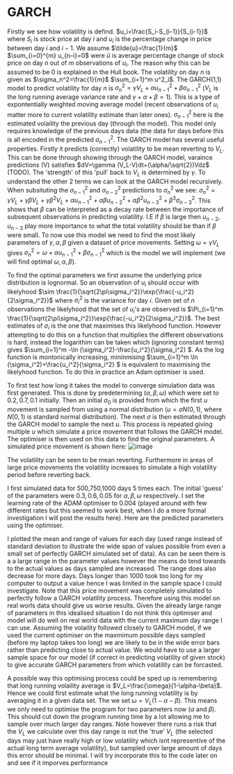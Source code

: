 # GARCH

Firstly we see how volatility is defind. $u_i=\frac{S_i-S_{i-1}}{S_{i-1}}$ where $S_i$ is stock price at day $i$ and $u_i$ is the percentage change in price between day $i$ and $i-1$. We assume $\tilde{u}=\frac{1}{m}$ $\sum_{i=0}^{m} u_{n-i}=0$ were $\tilde{u}$ is average percentage change of stock price on day $n$ out of $m$ observations of $u_i$. The reason why this can be assumed to be 0 is explained in the Hull book. The volatility on day $n$ is given as $\sigma_n^2=\frac{1}{m}$ $\sum_{i=1}^m u^2_i$. The GARCH(1,1) model to predict volatility for day $n$ is $\sigma_n^2=\gamma V_L+\alpha u_{n-1}^2+\beta \sigma_{n-1}^2$ ($V_L$ is the long running average variance rate and $\gamma+\alpha+\beta=1$). This is a type of expontentially weighted moving average model (recent observations of $u_i$ matter more to current volatility estimate than later ones). $\sigma_{n-1}^2$ here is the estimated volaility the previous day (through the model). This model only requires knowledge of the previous days data (the data for days before this is all encoded in the predicted $\sigma_{n-1}^2$. The GARCH model has several useful properties. Firstly it predicts (correctly) volatility to be mean reverting to $V_L$. This can be done through showing through the GARCH model, varaince predictions (V) satisfies $dV=\gamma (V_L-V)dt+(\alpha/\sqrt{2})Vdz$ (TODO). The 'strength' of this 'pull' back to $V_L$ is determined by $\gamma$. To understand the other 2 terms we can look at the GARCH model recursively. When subsituting the $\sigma_{n-1}^2$ and $\sigma_{n-2}^2$ predictions to $\sigma_n^2$ we see: $\sigma_n^2=\gamma V_L+\gamma\beta V_L+\gamma \beta^2 V_L+\alpha u_{n-1}^2+\alpha \beta u_{n-2}^2+\alpha \beta^2u_{n-3}^2+\beta^3\sigma_{n-3}^2$. This shows that $\beta$ can be interpreted as a decay rate between the importance of subsequent observations in predicting volatility. I.E if $\beta$ is large then $u_{n-2},u_{n-3}$ play more importance to what the total volatility should be than if $\beta$ were small. To now use this model we need to find the most likely parameters of $\gamma,\alpha,\beta$ given a dataset of price movements. Setting $\omega=\gamma V_L$ gives $\sigma_n^2=\omega+\alpha u_{n-1}^2+\beta \sigma_{n-1}^2$ which is the model we will implement (we will find optimal $\omega,\alpha,\beta$).

To find the optimal parameters we first assume the underlying price distribution is lognormal. So an observation of $u_i$ should occur with likelyhood $\sim \frac{1}{\sqrt{2\pi\sigma_i^2}}\exp{\frac{-u_i^2}{2\sigma_i^2}}$ where $\sigma_i^2$ is the variance for day $i$. Given set of $n$ observations the likelyhood that the set of $u_i$'s are observed is $\Pi_{i=1}^m \frac{1}{\sqrt{2\pi\sigma_i^2}}\exp{\frac{-u_i^2}{2\sigma_i^2}}$. The best estimates of $\sigma_i$ is the one that maximises this likelyhood function. However attempting to do this on a function that multiplies the different observations is hard, instead the logarithim can be taken which (ignoring constant terms) gives $\sum_{i=1}^m -\ln (\sigma_i^2)-\frac{u_i^2}{\sigma_i^2} $. As the log function is montonically increasing, mininmising $\sum_{i=1}^m \ln (\sigma_i^2)+\frac{u_i^2}{\sigma_i^2} $ is equivalent to maximising the likelyhood function. To do this in practice an Adam optimiser is used. 

To first test how long it takes the model to converge simulation data was first generated. This is done by predetermining ($\alpha,\beta,\omega$) which were set to $0.2,0.7,0.1$ initially. Then an initial $\sigma_0$ is provided from which the first $u$ movement is sampled from using a normal distribution ($u=\sigma N(0,1)$, where $N(0,1)$ is standard normal distribution). The next $\sigma$ is then estimated through the GARCH model to sample the next $u$. This process is repeated giving multiple $u$ which simulate a price movement that follows the GARCH model. The optimiser is then used on this data to find the original parameters. A simulated price movement is shown here:
![image](https://github.com/adi587/Volatilityforcasting/assets/63116085/25548857-40dc-4534-8152-b14fd45b54ad)

The volatility can be seen to be mean reverting. Furthermore in areas of large price movements the volatility increases to simulate a high volatility period before reverting back.

I first simulated data for 500,750,1000 days 5 times each. The initial 'guess' of the parameters were $0.3,0.6,0.05$ for $\alpha,\beta,\omega$ respectively. I set the learning rate of the ADAM optimiser to 0.004 (played around with few different rates but this seemed to work best, when I do a more formal investigation I will post the results here). Here are the predicted parameters using the optimiser.


I plotted the mean and range of values for each day (used range instead of standard deviation to illustrate the wide span of values possible from even a small set of perfectly GARCH simulated set of data). As can be seen there is a a large range in the parameter values however the means do tend towards to the actual values as days sampled are increased. The range does also decrease for more days. Days longer than 1000 took too long for my computer to output a value hence I was limited in the sample space I could investigate. Note that this price movement was completely simulated to perfectly follow a GARCH volatility process. Therefore using this model on real worls data should give us worse results. Given the already large range of parameters in this idealised situation I do not think this optimiser and model will do well on real world data with the current maximum day range I can use. Assuming the volaility followed closely to GARCH model, if we used the current optimiser on the maxmimum possible days sampled (before my laptop takes too long) we are likely to be in the wide error bars rather than predicting close to actual value. We would have to use a larger sample space for our model (if correct in predicting volatility of given stock) to give accurate GARCH parameters from which volatility can be forcasted.

A possible way this optimising process could be sped up is remembering that long running volaility average is $V_L=\frac{\omega}{1-\alpha-\beta}$. Hence we could first estimate what the long running volatility is by averaging it in a given data set. The we set $\omega=V_L(1-\alpha-\beta)$. This means we only need to optimise the program for two parameters now ($\alpha$ and $\beta$). This should cut down the program running time by a lot allowing me to sample over much larger day ranges. Note however there runs a risk that the $V_L$ we calculate over this day range is not the 'true' $V_L$ (the selected days may just have really high or low volatility which isnt representive of the actual long term average volatility), but sampled over large amount of days this error should be minimal. I will try incorporate this to the code later on and see if it imporves performance 



